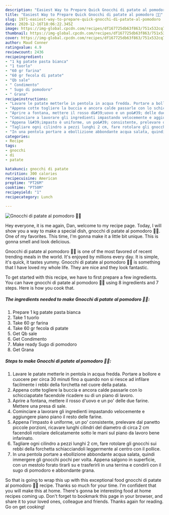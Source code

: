 ```yaml
---
description: "Easiest Way to Prepare Quick Gnocchi di patate al pomodoro 🥔🍅"
title: "Easiest Way to Prepare Quick Gnocchi di patate al pomodoro 🥔🍅"
slug: 1971-easiest-way-to-prepare-quick-gnocchi-di-patate-al-pomodoro
date: 2020-12-16T18:06:22.345Z
image: https://img-global.cpcdn.com/recipes/df167725db63f863/751x532cq70/gnocchi-di-patate-al-pomodoro-🥔🍅-recipe-main-photo.jpg
thumbnail: https://img-global.cpcdn.com/recipes/df167725db63f863/751x532cq70/gnocchi-di-patate-al-pomodoro-🥔🍅-recipe-main-photo.jpg
cover: https://img-global.cpcdn.com/recipes/df167725db63f863/751x532cq70/gnocchi-di-patate-al-pomodoro-🥔🍅-recipe-main-photo.jpg
author: Maud Conner
ratingvalue: 4.9
reviewcount: 2436
recipeingredient:
- "1 kg patate pasta bianca"
- "1 tuorlo"
- "60 gr farina"
- "60 gr fecola di patate"
- "Qb sale"
- " Condimento"
- " Sugo di pomodoro"
- " Grana"
recipeinstructions:
- "Lavare le patate metterle in pentola in acqua fredda. Portare a bollore e cuocere per circa 30 minuti fino a quando non si riesce ad infilare facilmente i rebbi della forchetta nel cuore della patata."
- "Appena cotte togliere la buccia e ancora calde passarle con lo schicciapatate facendole ricadere su di un piano di lavoro."
- "Aprire a fontana, mettere il rosso d&#39;uovo e un po&#39; delle due farine. Mettere una presa di sale."
- "Cominciare a lavorare gli ingredienti impastando velocemente e aggiungere piano piano il resto delle farine."
- "Appena l&#39;impasto è uniforme, un po&#39; consistente, prelevare dal panetto piccole porzioni, ricavare lunghi cilindri del diametro di circa 2 cm facendoli rotolare delicatamente sotto le mani sul piano da lavoro bene infarinato."
- "Tagliare ogni cilindro a pezzi lunghi 2 cm, fare rotolare gli gnocchi sui rebbi della forchetta schiacciandoli leggermente al centro con il pollice."
- "In una pentola portare a ebollizione abbondante acqua salata, quindi immergere gli gnocchi pochi per volta. Appena salgono in superficie, con un mestolo forato tirarli su e trasferirli in una terrina e condirli con il sugo di pomodoro e abbondante grana."
categories:
- Recipe
tags:
- gnocchi
- di
- patate

katakunci: gnocchi di patate 
nutrition: 300 calories
recipecuisine: American
preptime: "PT26M"
cooktime: "PT50M"
recipeyield: "1"
recipecategory: Lunch

---
```



![Gnocchi di patate al pomodoro 🥔🍅](https://img-global.cpcdn.com/recipes/df167725db63f863/751x532cq70/gnocchi-di-patate-al-pomodoro-🥔🍅-recipe-main-photo.jpg)

Hey everyone, it is me again, Dan, welcome to my recipe page. Today, I will show you a way to make a special dish, gnocchi di patate al pomodoro 🥔🍅. One of my favorites. This time, I'm gonna make it a little bit unique. This is gonna smell and look delicious.

Gnocchi di patate al pomodoro 🥔🍅 is one of the most favored of recent trending meals in the world. It's enjoyed by millions every day. It is simple, it's quick, it tastes yummy. Gnocchi di patate al pomodoro 🥔🍅 is something that I have loved my whole life. They are nice and they look fantastic.




To get started with this recipe, we have to first prepare a few ingredients. You can have gnocchi di patate al pomodoro 🥔🍅 using 8 ingredients and 7 steps. Here is how you cook that.

<!--inarticleads1-->

##### The ingredients needed to make Gnocchi di patate al pomodoro 🥔🍅:

1. Prepare 1 kg patate pasta bianca
1. Take 1 tuorlo
1. Take 60 gr farina
1. Take 60 gr fecola di patate
1. Get Qb sale
1. Get  Condimento
1. Make ready  Sugo di pomodoro
1. Get  Grana




<!--inarticleads2-->

##### Steps to make Gnocchi di patate al pomodoro 🥔🍅:

1. Lavare le patate metterle in pentola in acqua fredda. Portare a bollore e cuocere per circa 30 minuti fino a quando non si riesce ad infilare facilmente i rebbi della forchetta nel cuore della patata.
1. Appena cotte togliere la buccia e ancora calde passarle con lo schicciapatate facendole ricadere su di un piano di lavoro.
1. Aprire a fontana, mettere il rosso d&#39;uovo e un po&#39; delle due farine. Mettere una presa di sale.
1. Cominciare a lavorare gli ingredienti impastando velocemente e aggiungere piano piano il resto delle farine.
1. Appena l&#39;impasto è uniforme, un po&#39; consistente, prelevare dal panetto piccole porzioni, ricavare lunghi cilindri del diametro di circa 2 cm facendoli rotolare delicatamente sotto le mani sul piano da lavoro bene infarinato.
1. Tagliare ogni cilindro a pezzi lunghi 2 cm, fare rotolare gli gnocchi sui rebbi della forchetta schiacciandoli leggermente al centro con il pollice.
1. In una pentola portare a ebollizione abbondante acqua salata, quindi immergere gli gnocchi pochi per volta. Appena salgono in superficie, con un mestolo forato tirarli su e trasferirli in una terrina e condirli con il sugo di pomodoro e abbondante grana.




So that is going to wrap this up with this exceptional food gnocchi di patate al pomodoro 🥔🍅 recipe. Thanks so much for your time. I'm confident that you will make this at home. There's gonna be interesting food at home recipes coming up. Don't forget to bookmark this page in your browser, and share it to your loved ones, colleague and friends. Thanks again for reading. Go on get cooking!
